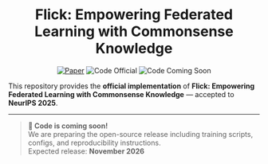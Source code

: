 <h1 align="center">Flick: Empowering Federated Learning with Commonsense Knowledge</h1>

<p align="center">
  <a href="https://neurips.cc/virtual/2025/poster/119680"><img src="https://img.shields.io/badge/Paper-NeurIPS%202025-blue" alt="Paper"></a>
  <img src="https://img.shields.io/badge/Code-Official-green.svg" alt="Code Official">
  <img src="https://img.shields.io/badge/Status-Code%20Coming%20Soon-orange.svg" alt="Code Coming Soon">
</p>

This repository provides the **official implementation** of **Flick: Empowering Federated Learning with Commonsense Knowledge** — accepted to **NeurIPS 2025**.

---

> **🚧 Code is coming soon!**  
> We are preparing the open-source release including training scripts, configs, and reproducibility instructions.  
> Expected release: **November 2026**
